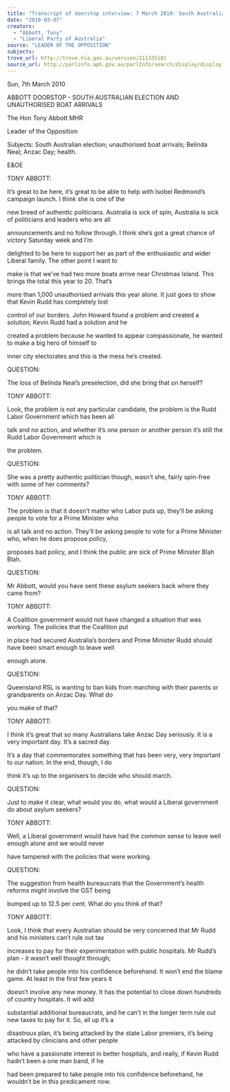 ```yaml
---
title: "Transcript of doorstop interview: 7 March 2010: South Australian election; unauthorised boat arrivals; Belinda Neal; Anzac Day; health."
date: "2010-03-07"
creators:
  - "Abbott, Tony"
  - "Liberal Party of Australia"
source: "LEADER OF THE OPPOSITION"
subjects:
trove_url: http://trove.nla.gov.au/version/211335181
source_url: http://parlinfo.aph.gov.au/parlInfo/search/display/display.w3p;query=Id%3A%22media/pressrel/NU3W6%22
---
```


 Sun, 7th March 2010  

 ABBOTT DOORSTOP - SOUTH AUSTRALIAN ELECTION AND  UNAUTHORISED BOAT ARRIVALS 

 The Hon Tony Abbott MHR  

 Leader of the Opposition 

 Subjects: South Australian election; unauthorised boat arrivals; Belinda Neal; Anzac Day; health.  

 E&OE  

 TONY ABBOTT:  

 It’s great to be here, it’s great to be able to help with Isobel Redmond’s campaign launch. I think she is one of the 

 new breed of authentic politicians. Australia is sick of spin, Australia is sick of politicians and leaders who are all 

 announcements and no follow through. I think she’s got a great chance of victory Saturday week and I’m 

 delighted to be here to support her as part of the enthusiastic and wider Liberal family. The other point I want to 

 make is that we’ve had two more boats arrive near Christmas Island. This brings the total this year to 20. That’s 

 more than 1,000 unauthorised arrivals this year alone. It just goes to show that Kevin Rudd has completely lost 

 control of our borders. John Howard found a problem and created a solution; Kevin Rudd had a solution and he 

 created a problem because he wanted to appear compassionate, he wanted to make a big hero of himself to 

 inner city electorates and this is the mess he’s created.  

 QUESTION:  

 The loss of Belinda Neal’s preselection, did she bring that on herself?  

 TONY ABBOTT:  

 Look, the problem is not any particular candidate, the problem is the Rudd Labor Government which has been all 

 talk and no action, and whether it’s one person or another person it’s still the Rudd Labor Government which is 

 the problem.  

 QUESTION:  

 She was a pretty authentic politician though, wasn’t she, fairly spin-free with some of her comments?  

 TONY ABBOTT:  

 The problem is that it doesn’t matter who Labor puts up, they’ll be asking people to vote for a Prime Minister who 

 is all talk and no action. They’ll be asking people to vote for a Prime Minister who, when he does propose policy, 

 proposes bad policy, and I think the public are sick of Prime Minister Blah Blah.  

 QUESTION:  

 Mr Abbott, would you have sent these asylum seekers back where they came from?  

 TONY ABBOTT:  

 A Coalition government would not have changed a situation that was working. The policies that the Coalition put 

 in place had secured Australia’s borders and Prime Minister Rudd should have been smart enough to leave well 

 enough alone.  

 QUESTION:  

 Queensland RSL is wanting to ban kids from marching with their parents or grandparents on Anzac Day. What do 

 you make of that?  

 TONY ABBOTT:  

 I think it’s great that so many Australians take Anzac Day seriously. It is a very important day. It’s a sacred day. 

 It’s a day that commemorates something that has been very, very important to our nation. In the end, though, I do 

 think it’s up to the organisers to decide who should march.  

 QUESTION:  

 Just to make it clear, what would you do, what would a Liberal government do about asylum seekers?  

 TONY ABBOTT:  

 Well, a Liberal government would have had the common sense to leave well enough alone and we would never 

 have tampered with the policies that were working.  

 QUESTION:  

 The suggestion from health bureaucrats that the Government’s health reforms might involve the GST being 

 bumped up to 12.5 per cent. What do you think of that?  

 TONY ABBOTT:  

 Look, I think that every Australian should be very concerned that Mr Rudd and his ministers can’t rule out tax 

 increases to pay for their experimentation with public hospitals. Mr Rudd’s plan - it wasn’t well thought through; 

 he didn’t take people into his confidence beforehand. It won’t end the blame game. At least in the first few years it 

 doesn’t involve any new money. It has the potential to close down hundreds of country hospitals. It will add 

 substantial additional bureaucrats, and he can’t in the longer term rule out new taxes to pay for it. So, all up it’s a 

 disastrous plan, it’s being attacked by the state Labor premiers, it’s being attacked by clinicians and other people 

 who have a passionate interest in better hospitals, and really, if Kevin Rudd hadn’t been a one man band, if he 

 had been prepared to take people into his confidence beforehand, he wouldn’t be in this predicament now.    

